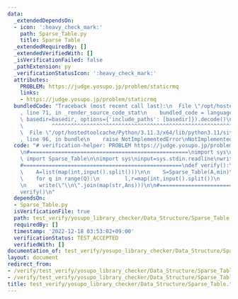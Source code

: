 ```yaml
---
data:
  _extendedDependsOn:
  - icon: ':heavy_check_mark:'
    path: Sparse_Table.py
    title: Sparse Table
  _extendedRequiredBy: []
  _extendedVerifiedWith: []
  _isVerificationFailed: false
  _pathExtension: py
  _verificationStatusIcon: ':heavy_check_mark:'
  attributes:
    PROBLEM: https://judge.yosupo.jp/problem/staticrmq
    links:
    - https://judge.yosupo.jp/problem/staticrmq
  bundledCode: "Traceback (most recent call last):\n  File \"/opt/hostedtoolcache/Python/3.11.3/x64/lib/python3.11/site-packages/onlinejudge_verify/documentation/build.py\"\
    , line 71, in _render_source_code_stat\n    bundled_code = language.bundle(stat.path,\
    \ basedir=basedir, options={'include_paths': [basedir]}).decode()\n          \
    \         ^^^^^^^^^^^^^^^^^^^^^^^^^^^^^^^^^^^^^^^^^^^^^^^^^^^^^^^^^^^^^^^^^^^^^^^^^^^^^^^^^\n\
    \  File \"/opt/hostedtoolcache/Python/3.11.3/x64/lib/python3.11/site-packages/onlinejudge_verify/languages/python.py\"\
    , line 96, in bundle\n    raise NotImplementedError\nNotImplementedError\n"
  code: "# verification-helper: PROBLEM https://judge.yosupo.jp/problem/staticrmq\n\
    \n#==================================================\nimport sys\nfrom Sparse_Table\
    \ import Sparse_Table\n\nimport sys\ninput=sys.stdin.readline\nwrite=sys.stdout.write\n\
    #==================================================\ndef verify():\n    N,Q=map(int,input().split())\n\
    \    A=list(map(int,input().split()))\n\n    S=Sparse_Table(A,min)\n    Ans=[0]*Q\n\
    \    for q in range(Q):\n        l,r=map(int,input().split())\n        Ans[q]=S.product(l,r,None,True,False)\n\
    \n    write(\"\\n\".join(map(str,Ans)))\n\n#==================================================\n\
    verify()\n"
  dependsOn:
  - Sparse_Table.py
  isVerificationFile: true
  path: test_verify/yosupo_library_checker/Data_Structure/Sparse_Table.test.py
  requiredBy: []
  timestamp: '2022-12-18 03:53:02+09:00'
  verificationStatus: TEST_ACCEPTED
  verifiedWith: []
documentation_of: test_verify/yosupo_library_checker/Data_Structure/Sparse_Table.test.py
layout: document
redirect_from:
- /verify/test_verify/yosupo_library_checker/Data_Structure/Sparse_Table.test.py
- /verify/test_verify/yosupo_library_checker/Data_Structure/Sparse_Table.test.py.html
title: test_verify/yosupo_library_checker/Data_Structure/Sparse_Table.test.py
---
```


